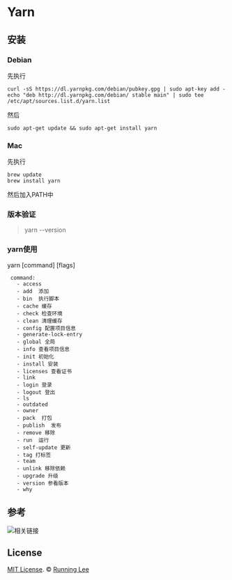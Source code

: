# Yarn

## 安装

### Debian

先执行

```shell
curl -sS https://dl.yarnpkg.com/debian/pubkey.gpg | sudo apt-key add -
echo "deb http://dl.yarnpkg.com/debian/ stable main" | sudo tee /etc/apt/sources.list.d/yarn.list
```
然后

`sudo apt-get update && sudo apt-get install yarn`

### Mac

先执行

```shell
brew update
brew install yarn
```

然后加入PATH中

### 版本验证

 > yarn --version
 
 
 ### yarn使用
 
 yarn [command] [flags]
 
 ```shell
  command:
    - access
    - add  添加
    - bin  执行脚本
    - cache 缓存
    - check 检查环境
    - clean 清理缓存
    - config 配置项目信息
    - generate-lock-entry
    - global 全局
    - info 查看项目信息
    - init 初始化
    - install 安装
    - licenses 查看证书
    - link
    - login 登录
    - logout 登出
    - ls
    - outdated
    - owner
    - pack  打包
    - publish  发布
    - remove 移除
    - run  运行
    - self-update 更新
    - tag 打标签
    - team
    - unlink 移除依赖
    - upgrade 升级
    - version 参看版本
    - why
```
 
## 参考

![相关链接](https://yarnpkg.com/en/docs/install#linux-tab)


## License

[MIT License](https://opensource.org/licenses/mit-license.html). ©  [Running Lee](mailto:lihui870920@gmail.com)